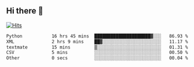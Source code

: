 ## Hi there 👋

<!--
**alihaqberdi/alihaqberdi** is a ✨ _special_ ✨ repository because its `README.md` (this file) appears on your GitHub profile.

Here are some ideas to get you started:

- 🔭 I’m currently working on ...
- 🌱 I’m currently learning ...
- 👯 I’m looking to collaborate on ...
- 🤔 I’m looking for help with ...
- 💬 Ask me about ...
- 📫 How to reach me: ...
- 😄 Pronouns: ...
- ⚡ Fun fact: ...
-->

[![Hits](https://hits.sh/github.com/alihaqberdi.svg)](https://hits.sh/github.com/alihaqberdi/)

<!--START_SECTION:waka-->

```txt
Python           16 hrs 45 mins  █████████████████████▓░░░   86.93 %
XML              2 hrs 9 mins    ██▓░░░░░░░░░░░░░░░░░░░░░░   11.17 %
textmate         15 mins         ▒░░░░░░░░░░░░░░░░░░░░░░░░   01.31 %
CSV              5 mins          ░░░░░░░░░░░░░░░░░░░░░░░░░   00.50 %
Other            0 secs          ░░░░░░░░░░░░░░░░░░░░░░░░░   00.04 %
```

<!--END_SECTION:waka-->
